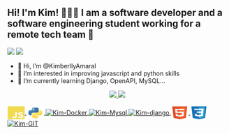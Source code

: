 ## Hi! I'm Kim! 🌺👩‍💻 I am a software developer and a software engineering student working for a remote tech team 👥
<div> 
  <a href = "mailto:kimberllys.amaral@gmail.com"><img src="https://img.shields.io/badge/-Gmail-%23333?style=for-the-badge&logo=gmail&logoColor=white" target="_blank"></a>
  <a href="https://www.linkedin.com/in/kimberllyamaral" target="_blank"><img src="https://img.shields.io/badge/-LinkedIn-%230077B5?style=for-the-badge&logo=linkedin&logoColor=white" target="_blank"></a> 
</div>

- 👋 Hi, I’m @KimberllyAmaral
- 👀 I’m interested in improving javascript and python skills
- 🌱 I’m currently learning Django, OpenAPI, MySQL...

<div align="center" display="inline">
  <a href="https://github.com/KimberllyAmaral">
  <img height="180em" src="https://github-readme-stats.vercel.app/api?username=KimberllyAmaral&show_icons=true&theme=cobalt&include_all_commits=true&count_private=true"/>
  <img height="180em" src="https://github-readme-stats.vercel.app/api/top-langs/?username=KimberllyAmaral&layout=compact&langs_count=7&theme=dracula"/>
</div>
<div style="display: inline_block"><br>
  <img align="center" alt="Kim-Js" height="30" width="40" src="https://raw.githubusercontent.com/devicons/devicon/master/icons/javascript/javascript-plain.svg">

  <img align="center" alt="Kim-Python" height="30" width="40" src="https://raw.githubusercontent.com/devicons/devicon/master/icons/python/python-original.svg">

  <img align="center" alt="Kim-Docker" height="30" width="40" src="https://cdn.jsdelivr.net/gh/devicons/devicon/icons/docker/docker-original-wordmark.svg" />
  
  <img align="center" alt="Kim-Mysql" height="30" width="40" src="https://cdn.jsdelivr.net/gh/devicons/devicon/icons/mysql/mysql-original-wordmark.svg" />
  
  <img align="center" alt="Kim-django" height="30" width="40" src="https://cdn.jsdelivr.net/gh/devicons/devicon/icons/django/django-original.svg" />
  
  <img align="center" alt="Kim-HTML" height="30" width="40" src="https://raw.githubusercontent.com/devicons/devicon/master/icons/html5/html5-original.svg">
  
  <img align="center" alt="Kim-CSS" height="30" width="40" src="https://raw.githubusercontent.com/devicons/devicon/master/icons/css3/css3-original.svg">
  
  <img align="center" alt="Kim-GIT" height="30" width="40" src="https://cdn.jsdelivr.net/gh/devicons/devicon/icons/git/git-original.svg" />
</div>

